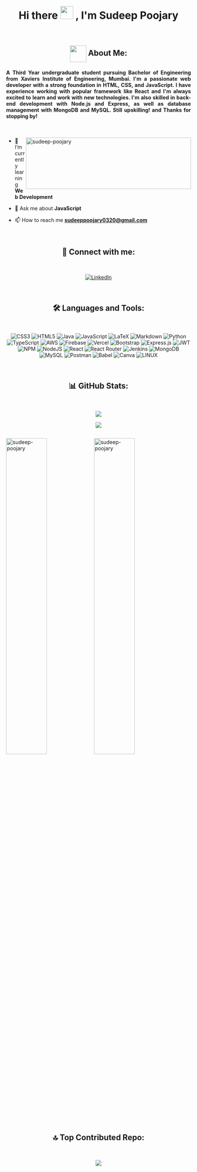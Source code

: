 <h1 align="center">Hi there <img src="https://github.com/TheDudeThatCode/TheDudeThatCode/blob/master/Assets/Hi.gif" width="35" />
, I'm Sudeep Poojary</h1>
<br>

<h2 align="center"><img align="center" src="https://github.com/TheDudeThatCode/TheDudeThatCode/blob/master/Assets/Developer.gif" width="45" /> About Me: </h2>

<h4 style="text-align: justify">A Third Year undergraduate student pursuing Bachelor of Engineering from Xaviers Institute of Engineering, Mumbai. I'm a passionate web developer with a strong foundation in HTML, CSS, and JavaScript. I have experience working with popular framework like React and I'm always excited to learn and work with new technologies. I'm also skilled in back-end development with Node.js and Express, as well as database management with MongoDB and MySQL. Still upskilling! and Thanks for stopping by!</h4> <br>

<p><img align="right" height="140" width="450" src="https://github-readme-stats.vercel.app/api/top-langs?username=sudeep-poojary&show_icons=true&locale=en&layout=compact&theme=radical" alt="sudeep-poojary"/></p>

- 🌱 I’m currently learning **Web Development**

- 💬 Ask me about **JavaScript**

- 📫 How to reach me **sudeeppoojary0320@gmail.com**

<br>


<h2 align="center"> 🔗 Connect with me: </h2>
<br>
<div align="center">

[![LinkedIn](https://img.shields.io/badge/LinkedIn-%230077B5.svg?logo=linkedin&logoColor=white)](https://linkedin.com/in/https://www.linkedin.com/in/sudeep-poojary-3b5a7521b/)

</div>


<br>
<h2 align="center"> 🛠 Languages and Tools: </h2>
<br>

<div align="center">
  
![CSS3](https://img.shields.io/badge/css3-%231572B6.svg?style=flat&logo=css3&logoColor=white) ![HTML5](https://img.shields.io/badge/html5-%23E34F26.svg?style=flat&logo=html5&logoColor=white) ![Java](https://img.shields.io/badge/java-%23ED8B00.svg?style=flat&logo=java&logoColor=white) ![JavaScript](https://img.shields.io/badge/javascript-%23323330.svg?style=flat&logo=javascript&logoColor=%23F7DF1E) ![LaTeX](https://img.shields.io/badge/latex-%23008080.svg?style=flat&logo=latex&logoColor=white) ![Markdown](https://img.shields.io/badge/markdown-%23000000.svg?style=flat&logo=markdown&logoColor=white) ![Python](https://img.shields.io/badge/python-3670A0?style=flat&logo=python&logoColor=ffdd54) ![TypeScript](https://img.shields.io/badge/typescript-%23007ACC.svg?style=flat&logo=typescript&logoColor=white) ![AWS](https://img.shields.io/badge/AWS-%23FF9900.svg?style=flat&logo=amazon-aws&logoColor=white) ![Firebase](https://img.shields.io/badge/firebase-%23039BE5.svg?style=flat&logo=firebase) ![Vercel](https://img.shields.io/badge/vercel-%23000000.svg?style=flat&logo=vercel&logoColor=white) ![Bootstrap](https://img.shields.io/badge/bootstrap-%23563D7C.svg?style=flat&logo=bootstrap&logoColor=white) ![Express.js](https://img.shields.io/badge/express.js-%23404d59.svg?style=flat&logo=express&logoColor=%2361DAFB) ![JWT](https://img.shields.io/badge/JWT-black?style=flat&logo=JSON%20web%20tokens) ![NPM](https://img.shields.io/badge/NPM-%23000000.svg?style=flat&logo=npm&logoColor=white) ![NodeJS](https://img.shields.io/badge/node.js-6DA55F?style=flat&logo=node.js&logoColor=white) ![React](https://img.shields.io/badge/react-%2320232a.svg?style=flat&logo=react&logoColor=%2361DAFB) ![React Router](https://img.shields.io/badge/React_Router-CA4245?style=flat&logo=react-router&logoColor=white) ![Jenkins](https://img.shields.io/badge/jenkins-%232C5263.svg?style=flat&logo=jenkins&logoColor=white) ![MongoDB](https://img.shields.io/badge/MongoDB-%234ea94b.svg?style=flat&logo=mongodb&logoColor=white) ![MySQL](https://img.shields.io/badge/mysql-%2300f.svg?style=flat&logo=mysql&logoColor=white) ![Postman](https://img.shields.io/badge/Postman-FF6C37?style=flat&logo=postman&logoColor=white) ![Babel](https://img.shields.io/badge/Babel-F9DC3e?style=flat&logo=babel&logoColor=black) ![Canva](https://img.shields.io/badge/Canva-%2300C4CC.svg?style=flat&logo=Canva&logoColor=white) ![LINUX](https://img.shields.io/badge/Linux-FCC624?style=flat&logo=linux&logoColor=black) 

</div>

<br>
<h2 align="center"> 📊 GitHub Stats:</h2>
<br>

<div align="center">

[![](https://visitcount.itsvg.in/api?id=Sudeep-Poojary&icon=5&color=0)](https://visitcount.itsvg.in)

![](https://github-profile-trophy.vercel.app/?username=Sudeep-Poojary&theme=radical&no-frame=false&no-bg=false&margin-w=4)
  
</div>

<p align="center"> <a href="https://twitter.com/" target="blank"><img src="https://img.shields.io/twitter/follow/?logo=twitter&style=for-the-badge&theme=radical" alt="" /></a> </p>

<p ><img align="left" width="47%" src="https://github-readme-stats.vercel.app/api?username=sudeep-poojary&show_icons=true&locale=en&theme=radical" alt="sudeep-poojary" /></p>

<p ><img width="47%" src="https://github-readme-streak-stats.herokuapp.com/?user=sudeep-poojary&theme=radical" alt="sudeep-poojary" /></p>


<br>
<h2 align="center"> 🔝 Top Contributed Repo:</h2>
<br>

<div align="center">
  
![](https://github-contributor-stats.vercel.app/api?username=Sudeep-Poojary&limit=5&theme=radical&combine_all_yearly_contributions=true)

</div>
